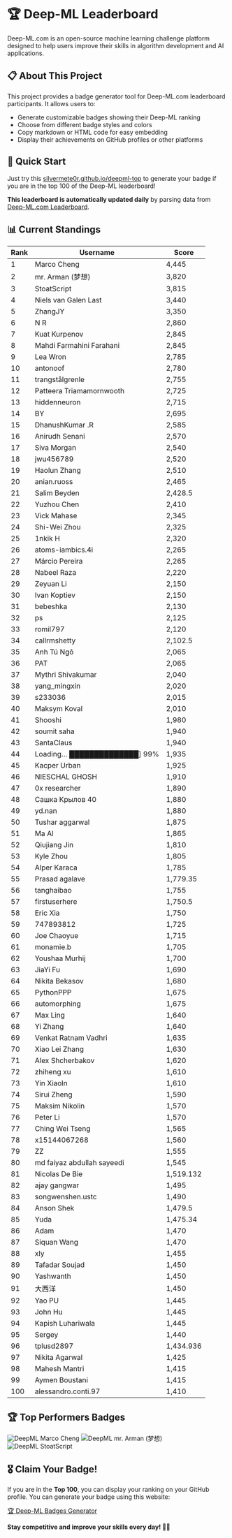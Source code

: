 # 🏆 Deep-ML Leaderboard

Deep-ML.com is an open-source machine learning challenge platform designed to help users improve their skills in algorithm development and AI applications.  

## 📋 About This Project

This project provides a badge generator tool for Deep-ML.com leaderboard participants. It allows users to:
- Generate customizable badges showing their Deep-ML ranking
- Choose from different badge styles and colors
- Copy markdown or HTML code for easy embedding
- Display their achievements on GitHub profiles or other platforms

## 🚀 Quick Start

Just try this [silvermete0r.github.io/deepml-top](silvermete0r.github.io/deepml-top) to generate your badge if you are in the top 100 of the Deep-ML leaderboard!

**This leaderboard is automatically updated daily** by parsing data from [Deep-ML.com Leaderboard](https://www.deep-ml.com/leaderboard).  

## 📊 Current Standings  

<!-- LEADERBOARD_START -->
| Rank | Username | Score |
|------|---------|-------|
| 1 | Marco Cheng | 4,445 |
| 2 | mr. Arman (梦想) | 3,820 |
| 3 | StoatScript | 3,815 |
| 4 | Niels van Galen Last | 3,440 |
| 5 | ZhangJY | 3,350 |
| 6 | N R | 2,860 |
| 7 | Kuat Kurpenov | 2,845 |
| 8 | Mahdi Farmahini Farahani | 2,845 |
| 9 | Lea Wron | 2,785 |
| 10 | antonoof | 2,780 |
| 11 | trangstålgrenle | 2,755 |
| 12 | Patteera Triamamornwooth | 2,725 |
| 13 | hiddenneuron | 2,715 |
| 14 | BY | 2,695 |
| 15 | DhanushKumar .R | 2,585 |
| 16 | Anirudh Senani | 2,570 |
| 17 | Siva Morgan | 2,540 |
| 18 | jwu456789 | 2,520 |
| 19 | Haolun Zhang | 2,510 |
| 20 | anian.ruoss | 2,465 |
| 21 | Salim Beyden | 2,428.5 |
| 22 | Yuzhou Chen | 2,410 |
| 23 | Vick Mahase | 2,345 |
| 24 | Shi-Wei Zhou | 2,325 |
| 25 | 1nkik H | 2,320 |
| 26 | atoms-iambics.4i | 2,265 |
| 27 | Márcio Pereira | 2,265 |
| 28 | Nabeel Raza | 2,220 |
| 29 | Zeyuan Li | 2,150 |
| 30 | Ivan Koptiev | 2,150 |
| 31 | bebeshka | 2,130 |
| 32 | ps | 2,125 |
| 33 | romil797 | 2,120 |
| 34 | callrmshetty | 2,102.5 |
| 35 | Anh Tú Ngô | 2,065 |
| 36 | PAT | 2,065 |
| 37 | Mythri Shivakumar | 2,040 |
| 38 | yang_mingxin | 2,020 |
| 39 | s233036 | 2,015 |
| 40 | Maksym Koval | 2,010 |
| 41 | Shooshi | 1,980 |
| 42 | soumit saha | 1,940 |
| 43 | SantaClaus | 1,940 |
| 44 | Loading… ██████████████] 99% | 1,935 |
| 45 | Kacper Urban | 1,925 |
| 46 | NIESCHAL GHOSH | 1,910 |
| 47 | 0x researcher | 1,890 |
| 48 | Сашка Крылов 40 | 1,880 |
| 49 | yd.nan | 1,880 |
| 50 | Tushar aggarwal | 1,875 |
| 51 | Ma Al | 1,865 |
| 52 | Qiujiang Jin | 1,810 |
| 53 | Kyle Zhou | 1,805 |
| 54 | Alper Karaca | 1,785 |
| 55 | Prasad agalave | 1,779.35 |
| 56 | tanghaibao | 1,755 |
| 57 | firstuserhere | 1,750.5 |
| 58 | Eric Xia | 1,750 |
| 59 | 747893812 | 1,725 |
| 60 | Joe Chaoyue | 1,715 |
| 61 | monamie.b | 1,705 |
| 62 | Youshaa Murhij | 1,700 |
| 63 | JiaYi Fu | 1,690 |
| 64 | Nikita Bekasov | 1,680 |
| 65 | PythonPPP | 1,675 |
| 66 | automorphing | 1,675 |
| 67 | Max Ling | 1,640 |
| 68 | Yi Zhang | 1,640 |
| 69 | Venkat Ratnam Vadhri | 1,635 |
| 70 | Xiao Lei Zhang | 1,630 |
| 71 | Alex Shcherbakov | 1,620 |
| 72 | zhiheng xu | 1,610 |
| 73 | Yin Xiaoln | 1,610 |
| 74 | Sirui Zheng | 1,590 |
| 75 | Maksim Nikolin | 1,570 |
| 76 | Peter Li | 1,570 |
| 77 | Ching Wei Tseng | 1,565 |
| 78 | x15144067268 | 1,560 |
| 79 | ZZ | 1,555 |
| 80 | md faiyaz abdullah sayeedi | 1,545 |
| 81 | Nicolas De Bie | 1,519.132 |
| 82 | ajay gangwar | 1,495 |
| 83 | songwenshen.ustc | 1,490 |
| 84 | Anson Shek | 1,479.5 |
| 85 | Yuda | 1,475.34 |
| 86 | Adam | 1,470 |
| 87 | Siquan Wang | 1,470 |
| 88 | xly | 1,455 |
| 89 | Tafadar Soujad | 1,450 |
| 90 | Yashwanth | 1,450 |
| 91 | 大西洋 | 1,450 |
| 92 | Yao PU | 1,445 |
| 93 | John Hu | 1,445 |
| 94 | Kapish Luhariwala | 1,445 |
| 95 | Sergey | 1,440 |
| 96 | tplusd2897 | 1,434.936 |
| 97 | Nikita Agarwal | 1,425 |
| 98 | Mahesh Mantri | 1,415 |
| 99 | Aymen Boustani | 1,415 |
| 100 | alessandro.conti.97 | 1,410 |
<!-- LEADERBOARD_END -->

## 🏆 Top Performers Badges

<!-- BADGES_START -->
![DeepML Marco Cheng](https://img.shields.io/badge/dynamic/json?url=https%3A%2F%2Fraw.githubusercontent.com%2Fsilvermete0r%2Fdeepml-top%2Fmain%2Fbadges.json&query=%24.4091c1a21900bd2c7d3f4e343acddda1.label&prefix=Rank%20&style=for-the-badge&label=%F0%9F%9A%80%20DeepML&color=blue&link=https%3A%2F%2Fwww.deep-ml.com%2Fleaderboard)
![DeepML mr. Arman (梦想)](https://img.shields.io/badge/dynamic/json?url=https%3A%2F%2Fraw.githubusercontent.com%2Fsilvermete0r%2Fdeepml-top%2Fmain%2Fbadges.json&query=%24.1247b1b5b9cd95e98d7ff7438207406f.label&prefix=Rank%20&style=for-the-badge&label=%F0%9F%9A%80%20DeepML&color=blue&link=https%3A%2F%2Fwww.deep-ml.com%2Fleaderboard)
![DeepML StoatScript](https://img.shields.io/badge/dynamic/json?url=https%3A%2F%2Fraw.githubusercontent.com%2Fsilvermete0r%2Fdeepml-top%2Fmain%2Fbadges.json&query=%24.2561d6c634fa6c4eb794454446029d95.label&prefix=Rank%20&style=for-the-badge&label=%F0%9F%9A%80%20DeepML&color=blue&link=https%3A%2F%2Fwww.deep-ml.com%2Fleaderboard)
<!-- BADGES_END -->

## 🎖 Claim Your Badge!  

If you are in the **Top 100**, you can display your ranking on your GitHub profile. You can generate your badge using this website:

[🏆 Deep-ML Badges Generator](https://silvermete0r.github.io/deepml-top/)

**Stay competitive and improve your skills every day! 🚀🔥**